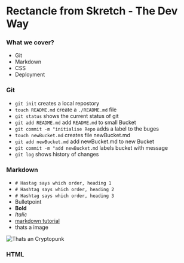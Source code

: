 # Rectancle from Skretch - The Dev Way

### What we cover?

- Git
- Markdown
- CSS
- Deployment

### Git

- `git init` creates a local repostory
- `touch README.md` create a `./README.md` file
- `git status` shows the current status of git
- `git add README.md` add `README.md` to small Bucket
- `git commit -m "initialise Repo` adds a label to the buges
- `touch newBucket.md` creates file newBucket.md
- `git add newBucket.md` add newBucket.md to new Bucket
- `git commit -m "add newBucket.md` labels bucket with message
- `git log` shows history of changes

### Markdown

- `# Hastag says which order, heading 1`
- `# Hashtag says which order, heading 2`
- `# Hashtag says which order, heading 3`
- Bulletpoint
- **Bold**
- _Italic_
- [markdown tutorial](https://www.markdowntutorial.com/lesson/1)
- thats a image

![Thats an Cryptopunk](https://cloudfront-us-east-1.images.arcpublishing.com/coindesk/K5B2ZSDJCBB43O4VVTP73PV4RA.png)

### HTML
